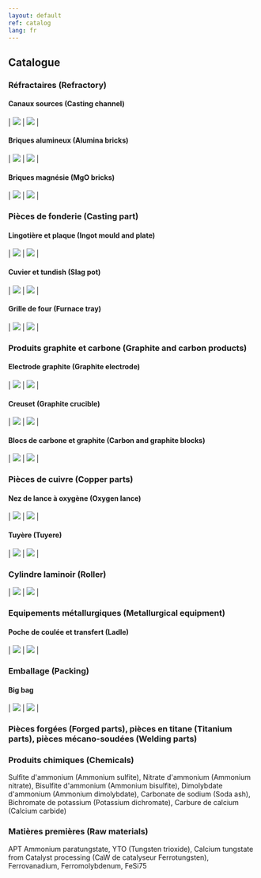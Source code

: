 ```yaml
---
layout: default
ref: catalog
lang: fr
---
```


## Catalogue

### Réfractaires (Refractory)

#### Canaux sources (Casting channel)

| ![](assets/img/casting-channel-1.jpg) | ![](assets/img/casting-channel-2.jpg) |

#### Briques alumineux (Alumina bricks)

| ![](assets/img/alumina-brick-1.jpg) | ![](assets/img/alumina-brick-2.jpg) |

#### Briques magnésie (MgO bricks)

| ![](assets/img/mgo-brick-1.jpg) | ![](assets/img/mgo-brick-2.jpg) |

### Pièces de fonderie (Casting part)

#### Lingotière et plaque (Ingot mould and plate)

| ![](assets/img/ingot-mould-1.jpg) | ![](assets/img/ingot-mould-2.jpg) |

#### Cuvier et tundish (Slag pot)

| ![](assets/img/slag-pot-1.jpg) | ![](assets/img/slag-pot-2.jpg) |

#### Grille de four (Furnace tray)

| ![](assets/img/furnace-tray-1.jpg) | ![](assets/img/furnace-tray-2.jpg) |

### Produits graphite et carbone (Graphite and carbon products)

#### Electrode graphite (Graphite electrode)

| ![](assets/img/graphite-electrode-1.jpg) | ![](assets/img/graphite-electrode-2.jpg) |

#### Creuset (Graphite crucible)

| ![](assets/img/carbon-block-1.jpg) | ![](assets/img/blank.jpg) |

#### Blocs de carbone et graphite (Carbon and graphite blocks)

| ![](assets/img/carbon-block-2.jpg) | ![](assets/img/blank.jpg) |

### Pièces de cuivre (Copper parts)

#### Nez de lance à oxygène (Oxygen lance)

| ![](assets/img/tuyere-1.jpg) | ![](assets/img/blank.jpg) |

#### Tuyère (Tuyere)

| ![](assets/img/tuyere-2.jpg) | ![](assets/img/blank.jpg) |

### Cylindre laminoir (Roller)

| ![](assets/img/roller-1.jpg) | ![](assets/img/roller-2.jpg) |

### Equipements métallurgiques (Metallurgical equipment)

#### Poche de coulée et transfert (Ladle)

| ![](assets/img/ladle-1.jpg) | ![](assets/img/ladle-2.jpg) |

### Emballage (Packing)

#### Big bag

| ![](assets/img/big-bag-1.jpg) | ![](assets/img/big-bag-2.jpg) |

### Pièces forgées (Forged parts), pièces en titane (Titanium parts), pièces mécano-soudées (Welding parts)

### Produits chimiques (Chemicals)

Sulfite d'ammonium (Ammonium sulfite), Nitrate d'ammonium (Ammonium nitrate), Bisulfite d'ammonium (Ammonium bisulfite), Dimolybdate d'ammonium (Ammonium dimolybdate), Carbonate de sodium (Soda ash), Bichromate de potassium (Potassium dichromate), Carbure de calcium (Calcium carbide)

### Matières premières (Raw materials)

APT Ammonium paratungstate, YTO (Tungsten trioxide), Calcium tungstate from Catalyst processing (CaW de catalyseur Ferrotungsten), Ferrovanadium, Ferromolybdenum, FeSi75
